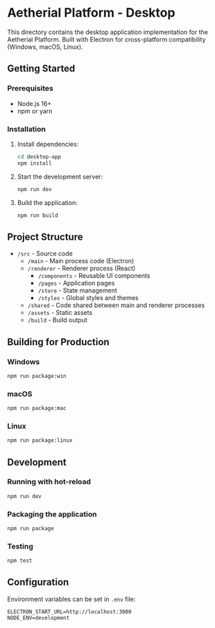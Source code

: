 # Aetherial Platform - Desktop

This directory contains the desktop application implementation for the Aetherial Platform. Built with Electron for cross-platform compatibility (Windows, macOS, Linux).

## Getting Started

### Prerequisites
- Node.js 16+
- npm or yarn

### Installation
1. Install dependencies:
   ```bash
   cd desktop-app
   npm install
   ```

2. Start the development server:
   ```bash
   npm run dev
   ```

3. Build the application:
   ```bash
   npm run build
   ```

## Project Structure

- `/src` - Source code
  - `/main` - Main process code (Electron)
  - `/renderer` - Renderer process (React)
    - `/components` - Reusable UI components
    - `/pages` - Application pages
    - `/store` - State management
    - `/styles` - Global styles and themes
  - `/shared` - Code shared between main and renderer processes
  - `/assets` - Static assets
  - `/build` - Build output

## Building for Production

### Windows
```bash
npm run package:win
```

### macOS
```bash
npm run package:mac
```

### Linux
```bash
npm run package:linux
```

## Development

### Running with hot-reload
```bash
npm run dev
```

### Packaging the application
```bash
npm run package
```

### Testing
```bash
npm test
```

## Configuration

Environment variables can be set in `.env` file:
```
ELECTRON_START_URL=http://localhost:3000
NODE_ENV=development
```

